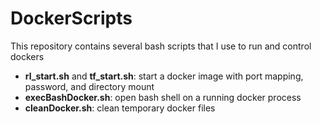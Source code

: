 # DockerScripts
This repository contains several bash scripts that I use to run and control dockers
- **rl_start.sh** and **tf_start.sh**: start a docker image with port mapping, password, and directory mount
- **execBashDocker.sh**: open bash shell on a running docker process
- **cleanDocker.sh**: clean temporary docker files
